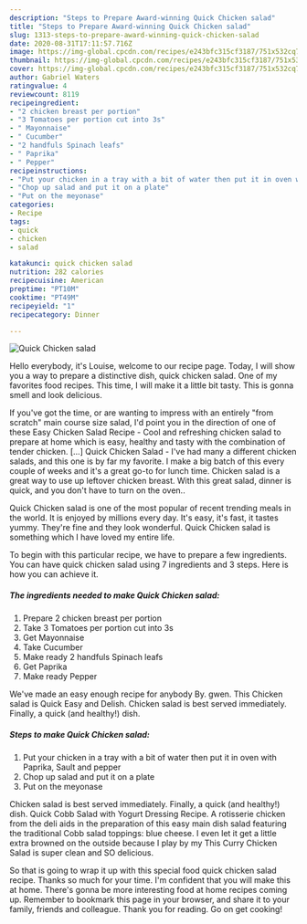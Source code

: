 ```yaml
---
description: "Steps to Prepare Award-winning Quick Chicken salad"
title: "Steps to Prepare Award-winning Quick Chicken salad"
slug: 1313-steps-to-prepare-award-winning-quick-chicken-salad
date: 2020-08-31T17:11:57.716Z
image: https://img-global.cpcdn.com/recipes/e243bfc315cf3187/751x532cq70/quick-chicken-salad-recipe-main-photo.jpg
thumbnail: https://img-global.cpcdn.com/recipes/e243bfc315cf3187/751x532cq70/quick-chicken-salad-recipe-main-photo.jpg
cover: https://img-global.cpcdn.com/recipes/e243bfc315cf3187/751x532cq70/quick-chicken-salad-recipe-main-photo.jpg
author: Gabriel Waters
ratingvalue: 4
reviewcount: 8119
recipeingredient:
- "2 chicken breast per portion"
- "3 Tomatoes per portion cut into 3s"
- " Mayonnaise"
- " Cucumber"
- "2 handfuls Spinach leafs"
- " Paprika"
- " Pepper"
recipeinstructions:
- "Put your chicken in a tray with a bit of water then put it in oven with Paprika, Sault and pepper"
- "Chop up salad and put it on a plate"
- "Put on the meyonase"
categories:
- Recipe
tags:
- quick
- chicken
- salad

katakunci: quick chicken salad 
nutrition: 282 calories
recipecuisine: American
preptime: "PT10M"
cooktime: "PT49M"
recipeyield: "1"
recipecategory: Dinner

---
```



![Quick Chicken salad](https://img-global.cpcdn.com/recipes/e243bfc315cf3187/751x532cq70/quick-chicken-salad-recipe-main-photo.jpg)

Hello everybody, it's Louise, welcome to our recipe page. Today, I will show you a way to prepare a distinctive dish, quick chicken salad. One of my favorites food recipes. This time, I will make it a little bit tasty. This is gonna smell and look delicious.

If you&#39;ve got the time, or are wanting to impress with an entirely &#34;from scratch&#34; main course size salad, I&#39;d point you in the direction of one of these Easy Chicken Salad Recipe - Cool and refreshing chicken salad to prepare at home which is easy, healthy and tasty with the combination of tender chicken. […] Quick Chicken Salad - I&#39;ve had many a different chicken salads, and this one is by far my favorite. I make a big batch of this every couple of weeks and it&#39;s a great go-to for lunch time. Chicken salad is a great way to use up leftover chicken breast. With this great salad, dinner is quick, and you don&#39;t have to turn on the oven..

Quick Chicken salad is one of the most popular of recent trending meals in the world. It is enjoyed by millions every day. It's easy, it's fast, it tastes yummy. They're fine and they look wonderful. Quick Chicken salad is something which I have loved my entire life.


To begin with this particular recipe, we have to prepare a few ingredients. You can have quick chicken salad using 7 ingredients and 3 steps. Here is how you can achieve it.

<!--inarticleads1-->

##### The ingredients needed to make Quick Chicken salad:

1. Prepare 2 chicken breast per portion
1. Take 3 Tomatoes per portion cut into 3s
1. Get  Mayonnaise
1. Take  Cucumber
1. Make ready 2 handfuls Spinach leafs
1. Get  Paprika
1. Make ready  Pepper


We&#39;ve made an easy enough recipe for anybody By. gwen. This Chicken salad is Quick Easy and Delish. Chicken salad is best served immediately. Finally, a quick (and healthy!) dish. 

<!--inarticleads2-->

##### Steps to make Quick Chicken salad:

1. Put your chicken in a tray with a bit of water then put it in oven with Paprika, Sault and pepper
1. Chop up salad and put it on a plate
1. Put on the meyonase


Chicken salad is best served immediately. Finally, a quick (and healthy!) dish. Quick Cobb Salad with Yogurt Dressing Recipe. A rotisserie chicken from the deli aids in the preparation of this easy main dish salad featuring the traditional Cobb salad toppings: blue cheese. I even let it get a little extra browned on the outside because I play by my This Curry Chicken Salad is super clean and SO delicious. 

So that is going to wrap it up with this special food quick chicken salad recipe. Thanks so much for your time. I'm confident that you will make this at home. There's gonna be more interesting food at home recipes coming up. Remember to bookmark this page in your browser, and share it to your family, friends and colleague. Thank you for reading. Go on get cooking!
